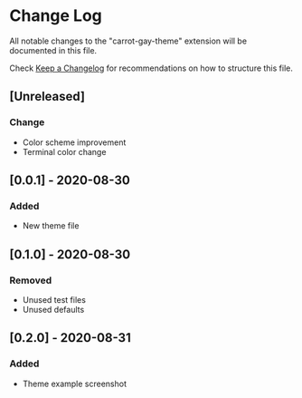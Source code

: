 # Change Log

All notable changes to the "carrot-gay-theme" extension will be documented in this file.

Check [Keep a Changelog](http://keepachangelog.com/) for recommendations on how to structure this file.

## [Unreleased]

### Change

- Color scheme improvement
- Terminal color change

## [0.0.1] - 2020-08-30

### Added

- New theme file

## [0.1.0] - 2020-08-30

### Removed

- Unused test files
- Unused defaults

## [0.2.0] - 2020-08-31

### Added

- Theme example screenshot

